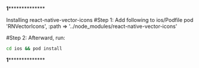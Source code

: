 **************1****************************

Installing react-native-vector-icons
#Step 1: Add following to ios/Podfile
pod 'RNVectorIcons', :path => '../node_modules/react-native-vector-icons'

#Step 2: Afterward, run:

```bash
cd ios && pod install
```

**************1****************************

